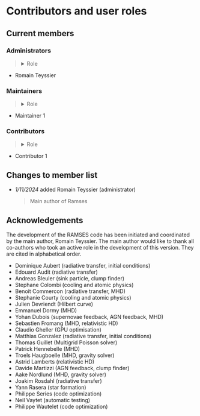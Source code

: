 
# Contributors and user roles


## Current members

### Administrators

> <details> 
>  <summary>Role</summary>
>  Have full access to all repositories and can manage the  organisation (`admin` role on GitHub). They are in charge of administrating the GitHub organisation. This includes notably creating/deleting repositories, managing user permissions, configuring default branches and protections on those.
>  </details>

- Romain Teyssier

### Maintainers

> <details> 
>  <summary>Role</summary>
>  Have write access to the repositories and can merge pull requests (`maintain` role on GitHub). They are responsible for the day-to-day management of the repositories. This includes notably merging pull requests and closing solved issues.
>  </details>

- Maintainer 1

### Contributors

>  <details>
>  <summary>Role</summary>
>  Can manage issues and pull requests (`triage` role on GitHub). They are in charge of reviewing pull requests, suggest changes and approve pull requests, as well as answering issues.
>  </details>

- Contributor 1

## Changes to member list

+ *1/11/2024* added Romain Teyssier (administrator) 
    > Main author of Ramses

## Acknowledgements 

The development of the RAMSES  code has been initiated and coordinated
by the main author, Romain Teyssier. The main author would  like to thank all co-authors who
took an active role in the development of this version. They are cited
in alphabetical order. 

- Dominique Aubert (radiative transfer, initial conditions)
- Edouard Audit (radiative transfer)
- Andreas Bleuler (sink particle, clump finder)
- Stephane Colombi (cooling and atomic physics)
- Benoit Commercon (radiative transfer, MHD)
- Stephanie Courty (cooling and atomic physics)
- Julien Devriendt (Hilbert curve)
- Emmanuel Dormy (MHD)
- Yohan Dubois (supernovae feedback, AGN feedback, MHD)
- Sebastien Fromang (MHD, relativistic HD) 
- Claudio Gheller (GPU optimisation)
- Matthias Gonzalez (radiative transfer, initial conditions)
- Thomas Guillet (Multigrid Poisson solver)
- Patrick Hennebelle (MHD)
- Troels Haugboelle (MHD, gravity solver)
- Astrid Lamberts (relativistic HD)
- Davide Martizzi (AGN feedback, clump finder)
- Aake Nordlund (MHD, gravity solver)
- Joakim Rosdahl (radiative transfer)
- Yann Rasera (star formation)
- Philippe Series (code optimization)
- Neil Vaytet (automatic testing)
- Philippe Wautelet (code optimization)



